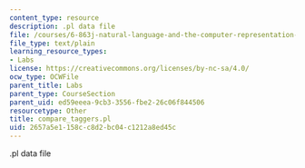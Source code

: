 ```yaml
---
content_type: resource
description: .pl data file
file: /courses/6-863j-natural-language-and-the-computer-representation-of-knowledge-spring-2003/2657a5e1158cc8d2bc04c1212a8ed45c_compare_taggers.pl
file_type: text/plain
learning_resource_types:
- Labs
license: https://creativecommons.org/licenses/by-nc-sa/4.0/
ocw_type: OCWFile
parent_title: Labs
parent_type: CourseSection
parent_uid: ed59eeea-9cb3-3556-fbe2-26c06f844506
resourcetype: Other
title: compare_taggers.pl
uid: 2657a5e1-158c-c8d2-bc04-c1212a8ed45c
---
```

.pl data file